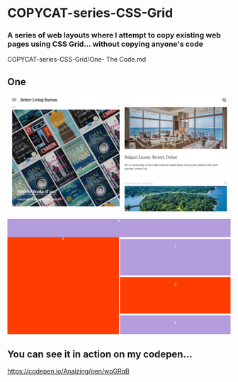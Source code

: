# COPYCAT-series-CSS-Grid
### A series of web layouts where I attempt to copy existing web pages using CSS Grid... without copying anyone's code

COPYCAT-series-CSS-Grid/One- The Code.md

## One
![Screenshot](One.png)

![Screenshot](One1.png)

## You can see it in action on my codepen...

https://codepen.io/Anaizing/pen/wpGRqB
